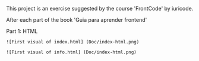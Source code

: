 This project is an exercise suggested by the course 'FrontCode' by iuricode.

After each part of the book 'Guia para aprender frontend'

Part 1: HTML
    
    ![First visual of index.html] (Doc/index-html.png)

    ![First visual of info.html] (Doc/index-html.png)
